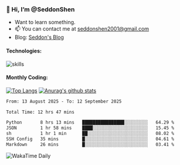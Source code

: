 ### 👋 Hi, I’m @SeddonShen
- Want to learn something.
- 📫 You can contact me at seddonshen2001@gmail.com
- Blog: [Seddon's Blog](https://seddonshen.github.io/)
#### Technologies:

![skills](https://skillicons.dev/icons?i=scala,js,html,css,bootstrap,jquery,c,cpp,cloudflare,django,docker,flask,git,github,githubactions,linux,latex,mysql,nodejs,ps,php,pr,py,raspberrypi,redis,unreal,v,vscode,vue,bash)

#### Monthly Coding:
[![Top Langs](https://github-readme-stats.vercel.app/api/top-langs?username=seddonshen&show_icons=true&locale=en&layout=compact&hide=html&langs_count=8)](https://github.com/SeddonShen/)
[![Anurag's github stats](https://github-readme-stats.vercel.app/api?username=SeddonShen&count_private=true&show_icons=true)](https://github.com/anuraghazra/github-readme-stats)
<!--START_SECTION:waka-->

```txt
From: 13 August 2025 - To: 12 September 2025

Total Time: 12 hrs 47 mins

Python       8 hrs 13 mins   ████████████████░░░░░░░░░   64.29 %
JSON         1 hr 58 mins    ████░░░░░░░░░░░░░░░░░░░░░   15.45 %
sh           1 hr 1 min      ██░░░░░░░░░░░░░░░░░░░░░░░   08.02 %
SSH Config   35 mins         █░░░░░░░░░░░░░░░░░░░░░░░░   04.61 %
Markdown     26 mins         █░░░░░░░░░░░░░░░░░░░░░░░░   03.41 %
```

<!--END_SECTION:waka-->

![WakaTime Daily](https://wakatime.com/share/@seddon2001/61a7e342-5f12-4fea-bf92-1fac161e97d6.svg)
<!---
SeddonShen/SeddonShen is a ✨ special ✨ repository because its `README.md` (this file) appears on your GitHub profile.
You can click the Preview link to take a look at your changes.
--->
